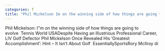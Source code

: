 ```yaml
---
categories: f
title: "Phil Mickelson Im on the winning side of how things are going to evolve  Tennis World USA"
---
```

Phil Mickelson: I"m on the winning side of how things are going to evolve&nbsp;&nbsp;Tennis World USADespite Having an Illustrious Professional Career, LIV Golf Defector Phil Mickelson Once Revealed His ‘Greatest Accomplishment’: Hint – It Isn’t About Golf&nbsp;&nbsp;EssentiallySportsRory McIlroy di